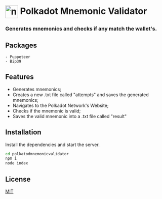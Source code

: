 # <img align="center" alt="ndjs" height="40" width="40" src="https://cdn.jsdelivr.net/gh/atomiclabs/cryptocurrency-icons@1a63530be6e374711a8554f31b17e4cb92c25fa5/128/white/dot.png" /> Polkadot Mnemonic Validator
### Generates mnemonics and checks if any match the wallet's.

## Packages
    - Puppeteer
    - Bip39

## Features

- Generates mnemonics;
- Creates a new .txt file called "attempts" and saves the generated mnemonics;
- Navigates to the Polkadot Network's Website;
- Checks if the mnemonic is valid;
- Saves the valid mnemonic into a .txt file called "result"

## Installation

Install the dependencies and start the server.

```sh
cd polkatodmnemonicvalidator
npm i
node index
```

## License

[MIT](https://choosealicense.com/licenses/mit/)
